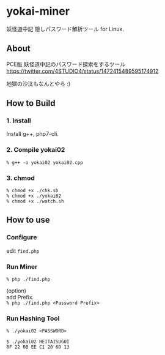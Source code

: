# yokai-miner
妖怪道中記 隠しパスワード解析ツール for Linux.

## About
PCE版 妖怪道中記のパスワード探索をするツール  
https://twitter.com/4STUDIO4/status/1472415489595174912

地獄の沙汰もなんとやら :)

## How to Build

### 1. Install
Install g++, php7-cli.

### 2. Compile yokai02
`% g++ -o yokai02 yokai02.cpp `

### 3. chmod
```
% chmod +x ./chk.sh
% chmod +x ./yokai02
% chmod +x ./watch.sh
``` 

## How to use

### Configure
edit `find.php`

### Run Miner
`% php ./find.php`

(option)  
add Prefix.  
`% php ./find.php <Password Prefix>`

### Run Hashing Tool
`% ./yokai02 <PASSWORD>`  
```
$ ./yokai02 HEITAISUGOI
8F 22 0B EE C1 20 6D 13
```

